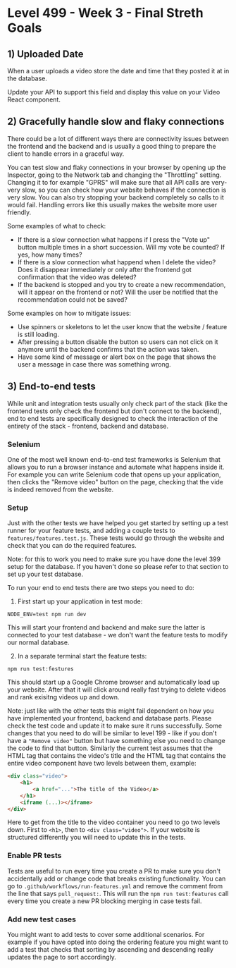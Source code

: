 # Level 499 - Week 3 - Final Streth Goals

## 1) Uploaded Date

When a user uploads a video store the date and time that they posted it at in the database.

Update your API to support this field and display this value on your Video React component.

## 2) Gracefully handle slow and flaky connections

There could be a lot of different ways there are connectivity issues between the frontend and the backend and is usually a good thing to prepare the client to handle errors in a graceful way.

You can test slow and flaky connections in your browser by opening up the Inspector, going to the Network tab and changing the "Throttling" setting. Changing it to for example "GPRS" will make sure that all API calls are very-very slow, so you can check how your website behaves if the connection is very slow. You can also try stopping your backend completely so calls to it would fail. Handling errors like this usually makes the website more user friendly.

Some examples of what to check:

- If there is a slow connection what happens if I press the "Vote up" button multiple times in a short succession. Will my vote be counted? If yes, how many times?
- If there is a slow connection what happend when I delete the video? Does it disappear immediately or only after the frontend got confirmation that the video was deleted?
- If the backend is stopped and you try to create a new recommendation, will it appear on the frontend or not? Will the user be notified that the recommendation could not be saved?

Some examples on how to mitigate issues:

- Use spinners or skeletons to let the user know that the website / feature is still loading.
- After pressing a button disable the button so users can not click on it anymore until the backend confirms that the action was taken.
- Have some kind of message or alert box on the page that shows the user a message in case there was something wrong.

## 3) End-to-end tests

While unit and integration tests usually only check part of the stack (like the frontend tests only check the frontend but don't connect to the backend), end to end tests are specifically designed to check the interaction of the entirety of the stack - frontend, backend and database.

### Selenium

One of the most well known end-to-end test frameworks is Selenium that allows you to run a browser instance and automate what happens inside it. For example you can write Selenium code that opens up your application, then clicks the "Remove video" button on the page, checking that the vide is indeed removed from the website.

### Setup

Just with the other tests we have helped you get started by setting up a test runner for your feature tests, and adding a couple tests to `features/features.test.js`. These tests would go through the website and check that you can do the required features.

Note: for this to work you need to make sure you have done the level 399 setup for the database. If you haven't done so please refer to that section to set up your test database.

To run your end to end tests there are two steps you need to do:

1. First start up your application in test mode:

```
NODE_ENV=test npm run dev
```

This will start your frontend and backend and make sure the latter is connected to your test database - we don't want the feature tests to modify our normal database.

2. In a separate terminal start the feature tests:

```
npm run test:festures
```

This should start up a Google Chrome browser and automatically load up your website. After that it will click around really fast trying to delete videos and rank exisitng videos up and down.

Note: just like with the other tests this might fail dependent on how you have implemented your frontend, backend and database parts. Please check the test code and update it to make sure it runs successfully. Some changes that you need to do will be similar to level 199 - like if you don't have a `"Remove video"` button but have something else you need to change the code to find that button. Similarly the current test assumes that the HTML tag that contains the video's title and the HTML tag that contains the entire video component have two levels between them, example:

```html
<div class="video">
	<h1>
		<a href="...">The title of the Video</a>
	</h1>
	<iframe (...)></iframe>
</div>
```

Here to get from the title to the video container you need to go two levels down. First to `<h1>`, then to `<div class="video">`. If your website is structured differently you will need to update this in the tests.

### Enable PR tests

Tests are useful to run every time you create a PR to make sure you don't accidentally add or change code that breaks existing functionality. You can go to `.github/workflows/run-features.yml` and remove the comment from the line that says `pull_request:`. This will run the `npm run test:features` call every time you create a new PR blocking merging in case tests fail.

### Add new test cases

You might want to add tests to cover some additional scenarios. For example if you have opted into doing the ordering feature you might want to add a test that checks that sorting by ascending and descending really updates the page to sort accordingly.
